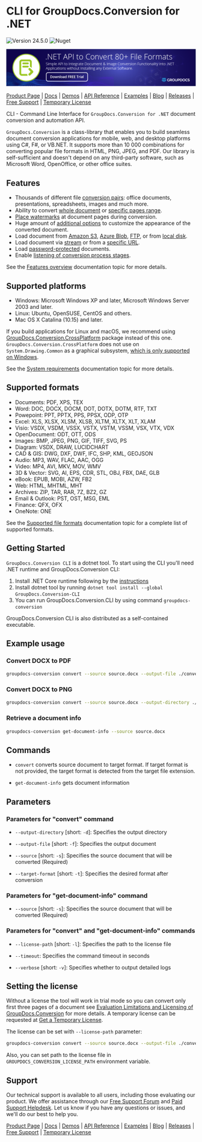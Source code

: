 # CLI for GroupDocs.Conversion for .NET

![Version 24.5.0](https://img.shields.io/badge/nuget-v24.5.0-blue) ![Nuget](https://img.shields.io/nuget/dt/GroupDocs.Conversion-CLI)

[![banner](https://raw.githubusercontent.com/groupdocs/groupdocs.github.io/master/img/banners/groupdocs-conversion-net-banner.png)](https://downloads.groupdocs.com/conversion/net)

[Product Page](https://products.groupdocs.com/conversion/net/) | [Docs](https://docs.groupdocs.com/conversion/net/) | [Demos](https://products.groupdocs.app/conversion/family) | [API Reference](https://reference.groupdocs.com/conversion/net/) | [Examples](https://github.com/groupdocs-conversion/GroupDocs.Conversion-for-.NET) | [Blog](https://blog.groupdocs.com/category/conversion/) | [Releases](https://releases.groupdocs.com/conversion/net/) | [Free Support](https://forum.groupdocs.com/c/conversion) | [Temporary License](https://purchase.groupdocs.com/temporary-license/)


CLI - Command Line Interface for `GroupDocs.Conversion for .NET` document conversion and automation API.

`GroupDocs.Conversion` is a class-library that enables you to build seamless document conversion applications for mobile, web, and desktop platforms using C#, F#, or VB.NET. It supports more than 10 000 combinations for converting popular file formats in HTML, PNG, JPEG, and PDF. Our library is self-sufficient and doesn't depend on any third-party software, such as Microsoft Word, OpenOffice, or other office suites.

## Features 

- Thousands of different file [conversion pairs](https://docs.groupdocs.com/conversion/net/supported-file-formats/): office documents, presentations, spreadsheets, images and much more.
- Ability to convert [whole document](https://docs.groupdocs.com/conversion/net/convert/) or [specific pages range](https://docs.groupdocs.com/conversion/net/convert-specific-pages/).
- [Place watermarks](https://docs.groupdocs.com/conversion/net/add-watermark/) at document pages during conversion.
- Huge amount of [additional options](https://docs.groupdocs.com/conversion/net/conversion-options-by-document-family/) to customize the appearance of the converted document.
- Load document from [Amazon S3](https://docs.groupdocs.com/conversion/net/load-file-from-amazon-s3-storage/), [Azure Blob](https://docs.groupdocs.com/conversion/net/load-file-from-azure-blob-storage/), [FTP](https://docs.groupdocs.com/conversion/net/load-file-from-ftp/), or from [local disk](https://docs.groupdocs.com/conversion/net/load-file-from-local-disk/).
- Load document via [stream](https://docs.groupdocs.com/conversion/net/load-file-from-stream/) or from a [specific URL](https://docs.groupdocs.com/conversion/net/load-file-from-url/).
- Load [password-protected](https://docs.groupdocs.com/conversion/net/load-password-protected-document/) documents.
- Enable [listening of conversion process stages](https://docs.groupdocs.com/conversion/net/listening/).

See the [Features overview](https://docs.groupdocs.com/conversion/net/features-overview/) documentation topic for more details.


## Supported platforms

- Windows: Microsoft Windows XP and later, Microsoft Windows Server 2003 and later.
- Linux: Ubuntu, OpenSUSE, CentOS and others.
- Mac OS X Catalina (10.15) and later.

If you build applications for Linux and macOS, we recommend using [GroupDocs.Conversion.CrossPlatform](https://www.nuget.org/packages/GroupDocs.Conversion.CrossPlatform) package instead of this one. `GroupDocs.Conversion.CrossPlatform` does not use on `System.Drawing.Common` as a graphical subsystem, [which is only supported on Windows](https://learn.microsoft.com/en-us/dotnet/core/compatibility/core-libraries/6.0/system-drawing-common-windows-only).

See the [System requirements](https://docs.groupdocs.com/conversion/net/system-requirements/) documentation topic for more details.


## Supported formats

- Documents: PDF, XPS, TEX
- Word: DOC, DOCX, DOCM, DOT, DOTX, DOTM, RTF, TXT
- Powepoint: PPT, PPTX, PPS, PPSX, ODP, OTP
- Excel: XLS, XLSX, XLSM, XLSB, XLTM, XLTX, XLT, XLAM
- Visio: VSDX, VSDM, VSSX, VSTX, VSTM, VSSM, VSX, VTX, VDX
- OpenDocument: ODT, OTT, ODS
- Images: BMP, JPEG, PNG, GIF, TIFF, SVG, PS
- Diagram: VSDX, DRAW, LUCIDCHART
- CAD & GIS: DWG, DXF, DWF, IFC, SHP, KML, GEOJSON
- Audio: MP3, WAV, FLAC, AAC, OGG
- Video: MP4, AVI, MKV, MOV, WMV
- 3D & Vector: SVG, AI, EPS, CDR, STL, OBJ, FBX, DAE, GLB
- eBook: EPUB, MOBI, AZW, FB2
- Web: HTML, MHTML, MHT
- Archives: ZIP, TAR, RAR, 7Z, BZ2, GZ
- Email & Outlook: PST, OST, MSG, EML
- Finance: QFX, OFX
- OneNote: ONE

See the [Supported file formats](https://docs.groupdocs.com/conversion/net/supported-file-formats/) documentation topic for a complete list of supported formats.

## Getting Started

`GroupDocs.Conversion CLI` is a dotnet tool. To start using the CLI you'll need .NET runtime and GroupDocs.Conversion CLI:

1. Install .NET Core runtime following by the [instructions](https://learn.microsoft.com/en-us/dotnet/core/install/)
2. Install dotnet tool by running `dotnet tool install --global GroupDocs.Conversion-CLI`
3. You can run GroupDocs.Conversion.CLI by using command `groupdocs-conversion`

GroupDocs.Conversion CLI is also distributed as a self-contained executable.

## Example usage

### Convert DOCX to PDF

```bash
groupdocs-conversion convert --source source.docx --output-file ./converted.pdf
```

### Convert DOCX to PNG

```bash
groupdocs-conversion convert --source source.docx --output-directory ./converted --target-format png
```

### Retrieve a document info

```bash
groupdocs-conversion get-document-info --source source.docx
```

## Commands

* `convert` converts source document to target format. If target format is not provided, the target format is detected from the target file extension.

* `get-document-info` gets document information

## Parameters

### Parameters for "convert" command

* `--output-directory` [short: `-d`]:  Specifies the output directory

* `--output-file` [short: `-f`]: Specifies the output document
 
* `--source` [short: `-s`]: Specifies the source document that will be converted (Required)

* `--target-format` [short: `-t`]: Specifies the desired format after conversion

### Parameters for "get-document-info" command

* `--source` [short: `-s`]: Specifies the source document that will be converted (Required)
 
### Parameters for "convert" and "get-document-info" commands

* `--license-path` [short: `-l`]: Specifies the path to the license file

* `--timeout`: Specifies the command timeout in seconds
 
* `--verbose` [short: `-v`]: Specifies whether to output detailed logs

## Setting the license

Without a license the tool will work in trial mode so you can convert only first three pages of a document see [Evaluation Limitations and Licensing of GroupDocs.Conversion](https://docs.groupdocs.com/conversion/net/licensing-and-subscription/) for more details. A temporary license can be requested at [Get a Temporary License](https://purchase.groupdocs.com/temporary-license).

The license can be set with `--license-path` parameter:

```bash
groupdocs-conversion convert --source source.docx --output-file ./converted.pdf --license-path c:\\licenses\\GroupDocs.Conversion.lic
```

Also, you can set path to the license file in `GROUPDOCS_CONVERSION_LICENSE_PATH` environment variable.

## Support

Our technical support is available to all users, including those evaluating our product. We offer assistance through our [Free Support Forum](https://forum.groupdocs.com/c/conversion/11) and [Paid Support Helpdesk](). Let us know if you have any questions or issues, and we'll do our best to help you.


[Product Page](https://products.groupdocs.com/conversion/net/) | [Docs](https://docs.groupdocs.com/conversion/net/) | [Demos](https://products.groupdocs.app/conversion/family) | [API Reference](https://reference.groupdocs.com/conversion/net/) | [Examples](https://github.com/groupdocs-conversion/GroupDocs.Conversion-for-.NET) | [Blog](https://blog.groupdocs.com/category/conversion/) | [Releases](https://releases.groupdocs.com/conversion/net/) | [Free Support](https://forum.groupdocs.com/c/conversion) | [Temporary License](https://purchase.groupdocs.com/temporary-license/)
